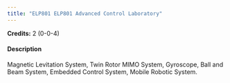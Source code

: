 ```yaml
---
title: "ELP801 ELP801 Advanced Control Laboratory"
---
```

**Credits:** 2 (0-0-4)

#### Description
Magnetic Levitation System, Twin Rotor MIMO System, Gyroscope, Ball and Beam System, Embedded Control System, Mobile Robotic System.